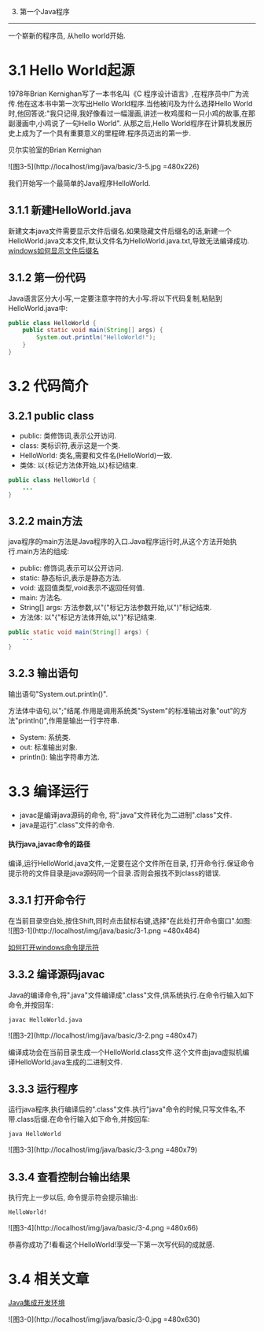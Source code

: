 3. 第一个Java程序
**************

一个崭新的程序员, 从hello world开始.  


3.1 Hello World起源
===

1978年Brian Kernighan写了一本书名叫《C 程序设计语言》,在程序员中广为流传.他在这本书中第一次写出Hello World程序.当他被问及为什么选择Hello World时,他回答说:"我只记得,我好像看过一幅漫画,讲述一枚鸡蛋和一只小鸡的故事,在那副漫画中,小鸡说了一句Hello World".
从那之后,Hello World程序在计算机发展历史上成为了一个具有重要意义的里程碑.程序员迈出的第一步.

贝尔实验室的Brian Kernighan

![图3-5](http://localhost/img/java/basic/3-5.jpg =480x226)  

我们开始写一个最简单的Java程序HelloWorld.

3.1.1 新建HelloWorld.java
---

新建文本java文件需要显示文件后缀名.如果隐藏文件后缀名的话,新建一个HelloWorld.java文本文件,默认文件名为HelloWorld.java.txt,导致无法编译成功.
[windows如何显示文件后缀名](http://dashidan.com/article/windows/faq/3.html)

3.1.2 第一份代码
---
Java语言区分大小写,一定要注意字符的大小写.将以下代码复制,粘贴到HelloWorld.java中:

```java
public class HelloWorld {
    public static void main(String[] args) {
        System.out.println("HelloWorld!");
    }
}
```

3.2 代码简介
===

3.2.1 public class
---

- public: 类修饰词,表示公开访问.
- class: 类标识符,表示这是一个类.
- HelloWorld: 类名,需要和文件名(HelloWorld)一致.
- 类体: 以`{`标记方法体开始,以`}`标记结束.

```java
public class HelloWorld {
	...
}
```

3.2.2 main方法
---

java程序的main方法是Java程序的入口.Java程序运行时,从这个方法开始执行.main方法的组成:
- public: 修饰词,表示可以公开访问.
- static: 静态标识,表示是静态方法.
- void: 返回值类型,void表示不返回任何值.
- main: 方法名.
- String[] args: 方法参数,以"("标记方法参数开始,以")"标记结束.
- 方法体: 以"{"标记方法体开始,以"}"标记结束.

```java
public static void main(String[] args) {
	···
}
```

3.2.3 输出语句
---

输出语句"System.out.println()".

方法体中语句,以";"结尾.作用是调用系统类"System"的标准输出对象"out"的方法"println()",作用是输出一行字符串.
- System: 系统类.  
- out: 标准输出对象.  
- println(): 输出字符串方法.  

3.3 编译运行
===

- javac是编译java源码的命令, 将".java"文件转化为二进制".class"文件.
- java是运行".class"文件的命令.

<div class="bs-callout bs-callout-warning">
    <h4>执行java,javac命令的路径</h4>
	<p>编译,运行HelloWorld.java文件,一定要在这个文件所在目录, 打开命令行.保证命令提示符的文件目录是java源码同一个目录.否则会报找不到class的错误.</p>
</div>

3.3.1 打开命令行
---

在当前目录空白处,按住Shift,同时点击鼠标右键,选择"在此处打开命令窗口".如图:   
![图3-1](http://localhost/img/java/basic/3-1.png =480x484)   

[如何打开windows命令提示符](http://localhost/article/windows/faq/2.html)   


3.3.2 编译源码javac
---

Java的编译命令,将".java"文件编译成".class"文件,供系统执行.在命令行输入如下命令,并按回车:

```
javac HelloWorld.java
```
![图3-2](http://localhost/img/java/basic/3-2.png =480x47)   

编译成功会在当前目录生成一个HelloWorld.class文件.这个文件由java虚拟机编译HelloWorld.java生成的二进制文件.

3.3.3 运行程序
---

运行java程序,执行编译后的".class"文件.执行"java"命令的时候,只写文件名,不带.class后缀.在命令行输入如下命令,并按回车:

```
java HelloWorld
```
![图3-3](http://localhost/img/java/basic/3-3.png =480x79)   

3.3.4 查看控制台输出结果
---
执行完上一步以后, 命令提示符会提示输出:

```
HelloWorld!
```

![图3-4](http://localhost/img/java/basic/3-4.png =480x66)   

恭喜你成功了!看看这个HelloWorld!享受一下第一次写代码的成就感.  

3.4 相关文章
===

[Java集成开发环境](http://localhost/article/java/basic/6.html)   

![图3-0](http://localhost/img/java/basic/3-0.jpg =480x630)  